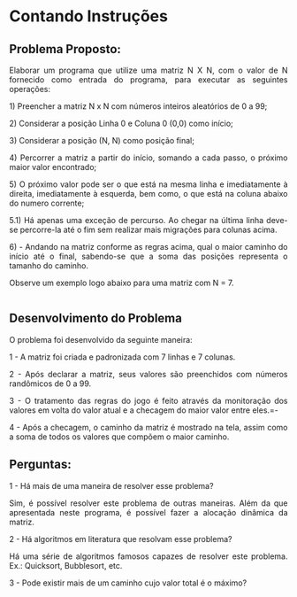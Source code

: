# Contando Instruções

## Problema Proposto:

<p align="justify"> Elaborar um programa que utilize uma matriz N X N, com o valor de N fornecido como entrada do programa, para executar as seguintes operações: </p>

<p align="justify">1) Preencher a matriz N x N com números inteiros aleatórios de 0 a 99;

<p align="justify">2) Considerar a posição Linha 0 e Coluna 0 (0,0) como início;

<p align="justify">3) Considerar a posição (N, N) como posição final;

<p align="justify">4) Percorrer a matriz a partir do início, somando a cada passo, o próximo maior valor encontrado;

<p align="justify">5) O próximo valor pode ser o que está na mesma linha e imediatamente à direita, imediatamente à esquerda, bem como, o que está na coluna abaixo do numero corrente;

<p align="justify">5.1) Há apenas uma exceção de percurso. Ao chegar na última linha deve-se percorre-la até o fim sem realizar mais migrações para colunas acima. 

<p align="justify">6) - Andando na matriz conforme as regras acima, qual o maior caminho do início até o final, sabendo-se que a soma das posições representa o tamanho do caminho.

<p align="justify">Observe um exemplo logo abaixo para uma matriz com N = 7. </p>

<img>

## Desenvolvimento do Problema

<p align="justify"> O problema foi desenvolvido da seguinte maneira: </p>

<p align="justify"> 1 - A matriz foi criada e padronizada com 7 linhas e 7 colunas.

<p align="justify"> 2 - Após declarar a matriz, seus valores são preenchidos com números randômicos de 0 a 99.

<p align="justify"> 3 - O tratamento das regras do jogo é feito através da monitoração dos valores em volta do valor atual e a checagem do maior valor entre eles.=-

<p align="justify"> 4 - Após a checagem, o caminho da matriz é mostrado na tela, assim como a soma de todos os valores que compõem o maior caminho.

<img>

## Perguntas:

<p align="justify"> 1 - Há mais de uma maneira de resolver esse problema?

<p align="justify"> Sim, é possível resolver este problema de outras maneiras. Além da que apresentada neste programa, é possível fazer a alocação dinâmica da matriz.</p>

<p align="justify"> 2 - Há algoritmos em literatura que resolvam esse problema?

<p align="justify"> Há uma série de algoritmos famosos capazes de resolver este problema. Ex.: Quicksort, Bubblesort, etc.</p>

<p align="justify"> 3 - Pode existir mais de um caminho cujo valor total é o máximo?

<p align="justify"> </p>